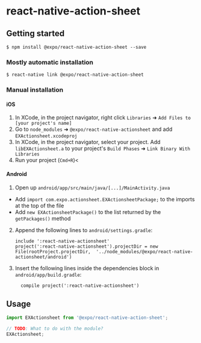 
# react-native-action-sheet

## Getting started

`$ npm install @expo/react-native-action-sheet --save`

### Mostly automatic installation

`$ react-native link @expo/react-native-action-sheet`

### Manual installation


#### iOS

1. In XCode, in the project navigator, right click `Libraries` ➜ `Add Files to [your project's name]`
2. Go to `node_modules` ➜ `@expo/react-native-actionsheet` and add `EXActionsheet.xcodeproj`
3. In XCode, in the project navigator, select your project. Add `libEXActionsheet.a` to your project's `Build Phases` ➜ `Link Binary With Libraries`
4. Run your project (`Cmd+R`)<

#### Android

1. Open up `android/app/src/main/java/[...]/MainActivity.java`
  - Add `import com.expo.actionsheet.EXActionsheetPackage;` to the imports at the top of the file
  - Add `new EXActionsheetPackage()` to the list returned by the `getPackages()` method
2. Append the following lines to `android/settings.gradle`:
  	```
  	include ':react-native-actionsheet'
  	project(':react-native-actionsheet').projectDir = new File(rootProject.projectDir, 	'../node_modules/@expo/react-native-actionsheet/android')
  	```
3. Insert the following lines inside the dependencies block in `android/app/build.gradle`:
  	```
      compile project(':react-native-actionsheet')
  	```


## Usage
```javascript
import EXActionsheet from '@expo/react-native-action-sheet';

// TODO: What to do with the module?
EXActionsheet;
```
  